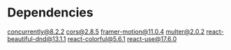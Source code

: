 # Dependencies

concurrently@8.2.2
cors@2.8.5
framer-motion@11.0.4
multer@2.0.2
react-beautiful-dnd@13.1.1
react-colorful@5.6.1
react-use@17.6.0